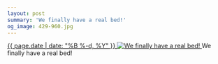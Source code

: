 ```yaml
---
layout: post
summary: 'We finally have a real bed!'
og_image: 429-960.jpg
---
```


<p>
 <time>
  <a href="/429">
   {{ page.date | date: "%B %-d, %Y" }}
  </a>
 </time>
 <a href="/429">
  <img alt="We finally have a real bed!" data-taken="9/27/2015" sizes="(min-width: 700px) 50vw, calc(100vw - 2rem)" src="{{ site.assets_url }}/429-480.jpg" srcset="{{ site.assets_url }}/429-960.jpg 960w, {{ site.assets_url }}/429-720.jpg 720w, {{ site.assets_url }}/429-480.jpg 480w, {{ site.assets_url }}/429-240.jpg 240w"/>
 </a>
 <span>
  We finally have a real bed!
 </span>
</p>
